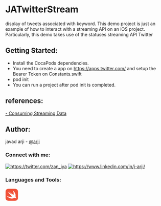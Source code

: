 # JATwitterStream

display of tweets associated with keyword.
This demo project is just an example of how to interact with a streaming API on an iOS project. Particularly, this demo takes use of the statuses streaming API Twitter


<h2 align="left">Getting Started:</h2>
<p align="left">

   - Install the CocaPods dependencies.
   - You need to create a app on https://apps.twitter.com/ and setup the Bearer Token on Constants.swift
   - pod init 
   - You can run a project after pod init is completed.
</p>



<h2 align="left">references:</h2>
<p align="left">
    <a href="https://developer.twitter.com"> - Consuming Streaming Data</a>
</p>


 <h2 align="left">Author:</h2>
<p align="left">
  javad arji -  <a href="javad.ar2000ir@gmail.com"> @arji</a>
 </p>

<h3 align="left">Connect with me:</h3>
<p align="left">
<a href="https://twitter.com/https://twitter.com/zan_iya" target="blank"><img align="center" src="https://raw.githubusercontent.com/rahuldkjain/github-profile-readme-generator/master/src/images/icons/Social/twitter.svg" alt="https://twitter.com/zan_iya" height="30" width="40" /></a>
<a href="https://linkedin.com/in/https://www.linkedin.com/in/j-arji/" target="blank"><img align="center" src="https://raw.githubusercontent.com/rahuldkjain/github-profile-readme-generator/master/src/images/icons/Social/linked-in-alt.svg" alt="https://www.linkedin.com/in/j-arji/" height="30" width="40" /></a>
</p>

<h3 align="left">Languages and Tools:</h3>
<p align="left"> <a href="https://developer.apple.com/swift/" target="_blank" rel="noreferrer"> <img src="https://raw.githubusercontent.com/devicons/devicon/master/icons/swift/swift-original.svg" alt="swift" width="40" height="40"/> </a> </p>
